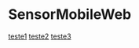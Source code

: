 # SensorMobileWeb


<a href="https://wesbdss.github.io/SensorMobileWeb/teste1/index.html">teste1</a>
    <a href="https://wesbdss.github.io/SensorMobileWeb/teste2/teste.html">teste2</a>
    <a href="https://wesbdss.github.io/SensorMobileWeb/teste3/index2.html">teste3</a>